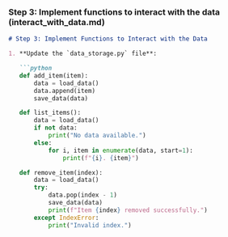 ### **Step 3: Implement functions to interact with the data (interact_with_data.md)**

```markdown
# Step 3: Implement Functions to Interact with the Data

1. **Update the `data_storage.py` file**:

   ```python
   def add_item(item):
       data = load_data()
       data.append(item)
       save_data(data)

   def list_items():
       data = load_data()
       if not data:
           print("No data available.")
       else:
           for i, item in enumerate(data, start=1):
               print(f"{i}. {item}")

   def remove_item(index):
       data = load_data()
       try:
           data.pop(index - 1)
           save_data(data)
           print(f"Item {index} removed successfully.")
       except IndexError:
           print("Invalid index.")
